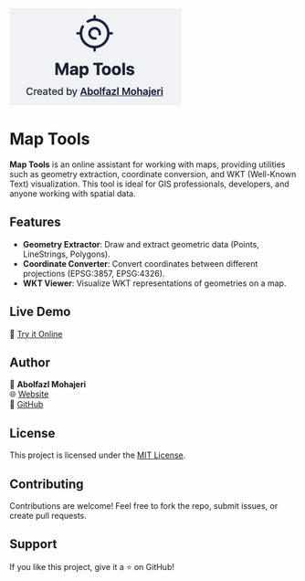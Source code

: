 ![Screenshot](images/screenshot.png)

# Map Tools

**Map Tools** is an online assistant for working with maps, providing utilities such as geometry extraction, coordinate conversion, and WKT (Well-Known Text) visualization. This tool is ideal for GIS professionals, developers, and anyone working with spatial data.

## Features

- **Geometry Extractor**: Draw and extract geometric data (Points, LineStrings, Polygons).
- **Coordinate Converter**: Convert coordinates between different projections (EPSG:3857, EPSG:4326).
- **WKT Viewer**: Visualize WKT representations of geometries on a map.

## Live Demo

🔗 [Try it Online](https://abmohajeri.github.io/map-tools)


## Author

👤 **Abolfazl Mohajeri**\
🌐 [Website](https://abolfazlmohajeri.ir)\
🐙 [GitHub](https://github.com/abmohajeri)

## License

This project is licensed under the [MIT License](LICENSE).

## Contributing

Contributions are welcome! Feel free to fork the repo, submit issues, or create pull requests.

## Support

If you like this project, give it a ⭐ on GitHub!
